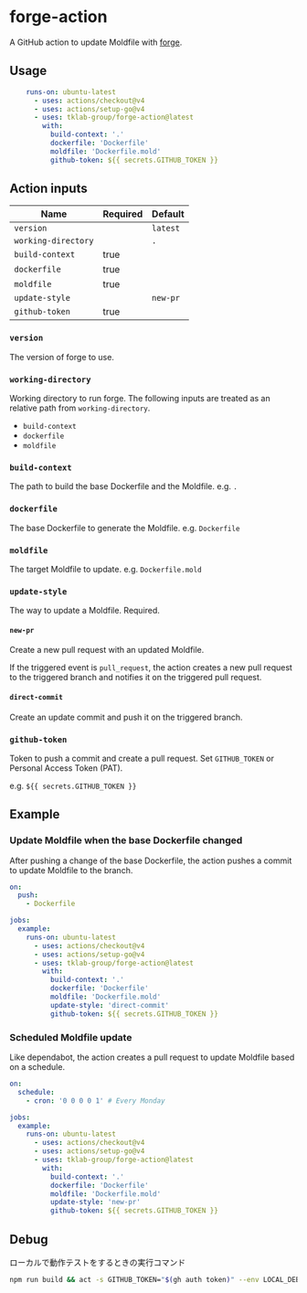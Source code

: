# forge-action

A GitHub action to update Moldfile with [forge](https://taskfile.dev/).

## Usage

```yaml
    runs-on: ubuntu-latest
      - uses: actions/checkout@v4
      - uses: actions/setup-go@v4
      - uses: tklab-group/forge-action@latest
        with:
          build-context: '.'
          dockerfile: 'Dockerfile'
          moldfile: 'Dockerfile.mold'
          github-token: ${{ secrets.GITHUB_TOKEN }}
```

## Action inputs

| Name                | Required | Default  |
| ------------------- | -------- | -------- |
| `version`           |          | `latest` |
| `working-directory` |          | `.`      |
| `build-context`     | true     |          |
| `dockerfile`        | true     |          |
| `moldfile`          | true     |          |
| `update-style`      |          | `new-pr` |
| `github-token`      | true     |          |


### `version`

The version of forge to use.

### `working-directory`

Working directory to run forge. 
The following inputs are treated as an relative path from `working-directory`.

- `build-context`
- `dockerfile`
- `moldfile`

### `build-context`

The path to build the base Dockerfile and the Moldfile.
e.g. `.`

### `dockerfile`

The base Dockerfile to generate the Moldfile.
e.g. `Dockerfile`

### `moldfile`

The target Moldfile to update.
e.g. `Dockerfile.mold`

### `update-style`

The way to update a Moldfile. Required.

#### `new-pr`

Create a new pull request with an updated Moldfile. 

If the triggered event is `pull_request`, the action creates a new pull request to the triggered branch and notifies it on the triggered pull request.

#### `direct-commit`

Create an update commit and push it on the triggered branch.


### `github-token`

Token to push a commit and create a pull request.
Set `GITHUB_TOKEN` or Personal Access Token (PAT).

e.g. `${{ secrets.GITHUB_TOKEN }}`

## Example

### Update Moldfile when the base Dockerfile changed

After pushing a change of the base Dockerfile, the action pushes a commit to update Moldfile to the branch.

```yaml
on:
  push:
    - Dockerfile

jobs:
  example:
    runs-on: ubuntu-latest
      - uses: actions/checkout@v4
      - uses: actions/setup-go@v4
      - uses: tklab-group/forge-action@latest
        with:
          build-context: '.'
          dockerfile: 'Dockerfile'
          moldfile: 'Dockerfile.mold'
          update-style: 'direct-commit'
          github-token: ${{ secrets.GITHUB_TOKEN }}
```

### Scheduled Moldfile update

Like dependabot, the action creates a pull request to update Moldfile based on a schedule.

```yaml
on:
  schedule:
    - cron: '0 0 0 0 1' # Every Monday

jobs:
  example:
    runs-on: ubuntu-latest
      - uses: actions/checkout@v4
      - uses: actions/setup-go@v4
      - uses: tklab-group/forge-action@latest
        with:
          build-context: '.'
          dockerfile: 'Dockerfile'
          moldfile: 'Dockerfile.mold'
          update-style: 'new-pr'
          github-token: ${{ secrets.GITHUB_TOKEN }}
```

## Debug

ローカルで動作テストをするときの実行コマンド
```bash
npm run build && act -s GITHUB_TOKEN="$(gh auth token)" --env LOCAL_DEBUG=true
```